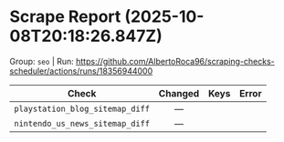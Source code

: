 # Scrape Report (2025-10-08T20:18:26.847Z)

Group: `seo`  |  Run: https://github.com/AlbertoRoca96/scraping-checks-scheduler/actions/runs/18356944000

| Check | Changed | Keys | Error |
|---|:---:|:--|:--|
| `playstation_blog_sitemap_diff` | — |  |  |
| `nintendo_us_news_sitemap_diff` | — |  |  |
